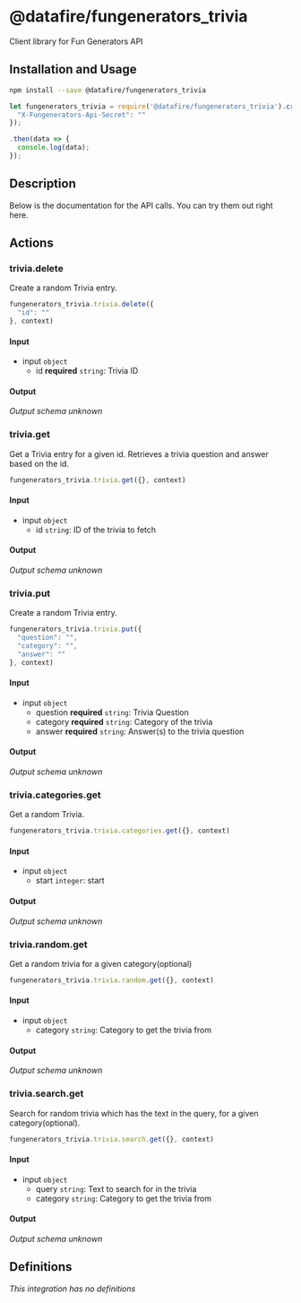 # @datafire/fungenerators_trivia

Client library for Fun Generators API

## Installation and Usage
```bash
npm install --save @datafire/fungenerators_trivia
```
```js
let fungenerators_trivia = require('@datafire/fungenerators_trivia').create({
  "X-Fungenerators-Api-Secret": ""
});

.then(data => {
  console.log(data);
});
```

## Description

Below is the documentation for the API calls. You can try them out right here. 


## Actions

### trivia.delete
Create a random Trivia entry.


```js
fungenerators_trivia.trivia.delete({
  "id": ""
}, context)
```

#### Input
* input `object`
  * id **required** `string`: Trivia ID

#### Output
*Output schema unknown*

### trivia.get
Get a Trivia entry for a given id. Retrieves a trivia question and answer based on the id.


```js
fungenerators_trivia.trivia.get({}, context)
```

#### Input
* input `object`
  * id `string`: ID of the trivia to fetch

#### Output
*Output schema unknown*

### trivia.put
Create a random Trivia entry.


```js
fungenerators_trivia.trivia.put({
  "question": "",
  "category": "",
  "answer": ""
}, context)
```

#### Input
* input `object`
  * question **required** `string`: Trivia Question
  * category **required** `string`: Category of the trivia
  * answer **required** `string`: Answer(s) to the trivia question

#### Output
*Output schema unknown*

### trivia.categories.get
Get a random Trivia.


```js
fungenerators_trivia.trivia.categories.get({}, context)
```

#### Input
* input `object`
  * start `integer`: start

#### Output
*Output schema unknown*

### trivia.random.get
Get a random trivia for a given category(optional)


```js
fungenerators_trivia.trivia.random.get({}, context)
```

#### Input
* input `object`
  * category `string`: Category to get the trivia from

#### Output
*Output schema unknown*

### trivia.search.get
Search for random trivia which has the text in the query, for a given category(optional).


```js
fungenerators_trivia.trivia.search.get({}, context)
```

#### Input
* input `object`
  * query `string`: Text to search for in the trivia
  * category `string`: Category to get the trivia from

#### Output
*Output schema unknown*



## Definitions

*This integration has no definitions*
